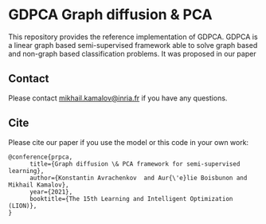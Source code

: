 # GDPCA Graph diffusion \& PCA

This repository provides the reference implementation of GDPCA.
GDPCA is a linear graph based semi-supervised framework able to solve graph based and non-graph based classification problems. It was proposed in our paper

## Contact
Please contact mikhail.kamalov@inria.fr if you have any questions.

## Cite
Please cite our paper if you use the model or this code in your own work:

```
@conference{prpca,
      title={Graph diffusion \& PCA framework for semi-supervised learning}, 
      author={Konstantin Avrachenkov  and Aur{\'e}lie Boisbunon and Mikhail Kamalov},
      year={2021},
      booktitle={The 15th Learning and Intelligent Optimization (LION)},
}